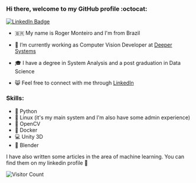 ### Hi there, welcome to my GitHub profile :octocat:
<a href="https://www.linkedin.com/in/roger-monteiro/" target="_blank">
<img src="https://user-images.githubusercontent.com/28299607/137967084-731825a6-8a51-4e9c-bd4a-f49a2902702a.gif" alt="LinkedIn Badge" data-canonical-src="https://img.shields.io/badge/-LinkedIn-blue?style=flat-square&amp;logo=Linkedin&amp;logoColor=white" style="max-width:100%;"></a>
 <!--
<img src="https://user-images.githubusercontent.com/28299607/139309171-b75613a9-0646-4a5a-8326-58f13042c41e.gif" alt="LinkedIn Badge" data-canonical-src="https://img.shields.io/badge/-LinkedIn-blue?style=flat-square&amp;logo=Linkedin&amp;logoColor=white" style="max-width:100%;"></a>



<img src="https://pics.me.me/looking-at-you-python-72481171.png" alt="LinkedIn Badge" data-canonical-src="https://img.shields.io/badge/-LinkedIn-blue?style=flat-square&amp;logo=Linkedin&amp;logoColor=white" style="max-width:100%;"></a>
<img src="https://i.redd.it/2l4p81b1pxp41.jpg" width="400">
-->
<!--
<img src="https://i.pinimg.com/originals/5a/cf/c2/5acfc296101e82b8dca3031fb3512121.png" width="600">
-->

- :brazil: My name is Roger Monteiro and I'm from Brazil
- :office: I’m currently working as Computer Vision Developer at [Deeper Systems](https://www.deepersystems.com/)
- :mortar_board: I have a degree in System Analysis and a post graduation in Data Science

-  :smile_cat: Feel free to connect with me through [LinkedIn](https://www.linkedin.com/in/roger-monteiro/)

### Skills:

- :snake: Python
- :penguin: Linux (it's my main system and I'm also have some admin experience)
- :minidisc: OpenCV
- :whale: Docker
- :computer: Unity 3D
- :art: Blender
<!--

### Things I like:

- :rocket: Sci-fi
- :video_game: Games
- :closed_book: Read (Yeah, sci-fi)
- :new_moon_with_face: Memes
- :coffee: Coffee (obvious)

### Other Skills:
-->


I have also written some articles in the area of machine learning. You can find them on my linkedin profile :cake:


![Visitor Count](https://profile-counter.glitch.me/kerenskybr/count.svg)

<!--
**kerenskybr/kerenskybr** is a ✨ _special_ ✨ repository because its `README.md` (this file) appears on your GitHub profile.

Here are some ideas to get you started:

- 🔭 I’m currently working on ...
- 🌱 I’m currently learning ...
- 👯 I’m looking to collaborate on ...
- 🤔 I’m looking for help with ...
- 💬 Ask me about ...
- 📫 How to reach me: ...
- 😄 Pronouns: ...
- ⚡ Fun fact: ...
-->
